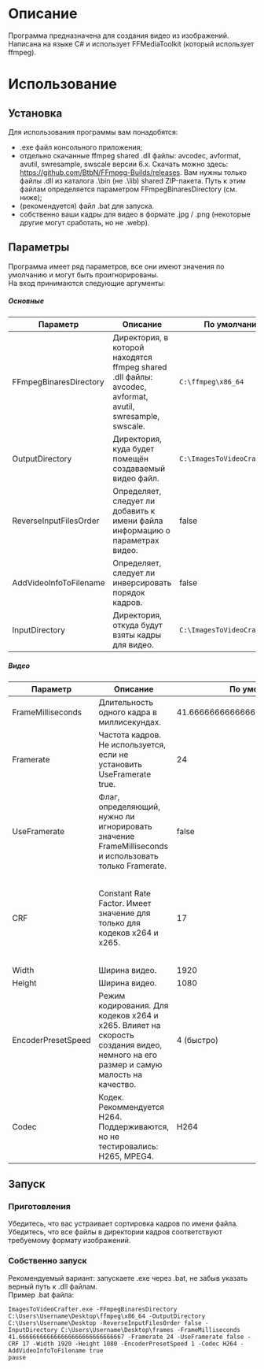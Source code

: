 # Описание
Программа предназначена для создания видео из изображений. Написана на языке C# и использует FFMediaToolkit (который использует ffmpeg). 


# Использование
## Установка
Для использования программы вам понадобятся:
- .exe файл консольного приложения;
- отдельно скачанные ffmpeg shared .dll файлы: avcodec, avformat, avutil, swresample, swscale версии 6.x. Скачать можно здесь: https://github.com/BtbN/FFmpeg-Builds/releases. Вам нужны только файлы .dll из каталога .\bin (не .\lib) shared ZIP-пакета. Путь к этим файлам определяется параметром FFmpegBinaresDirectory (см. ниже);   
- (рекомендуется) файл .bat для запуска.
- собственно ваши кадры для видео в формате .jpg / .png (некоторые другие могут сработать, но не .webp).

## Параметры
Программа имеет ряд параметров, все они имеют значения по умолчанию и могут быть проигнорированы.  
На вход принимаются следующие аргументы:  

##### Основные
|Параметр|Описание|По умолчанию|Допустимые|
|---|---|---|---|
|FFmpegBinaresDirectory|Директория, в которой находятся ffmpeg shared .dll файлы: avcodec, avformat, avutil, swresample, swscale.|`C:\ffmpeg\x86_64`|`[том]:\[имя]\[имя]`|
|OutputDirectory|Директория, куда будет помещён создаваемый видео файл.|`C:\ImagesToVideoCrafter\Out`|`[том]:\[имя]\[имя]`|
|ReverseInputFilesOrder|Определяет, следует ли добавить к имени файла информацию о параметрах видео.|false|true / false|
|AddVideoInfoToFilename|Определяет, следует ли инверсировать порядок кадров.|false|true / false|
|InputDirectory|Директория, откуда будут взяты кадры для видео.|`C:\ImagesToVideoCrafter\In`|`[том]:\[имя]\[имя]`|
##### Видео
|Параметр|Описание|По умолчанию|Допустимые|
|---|---|---|---|
|FrameMilliseconds|Длительность одного кадра в миллисекундах.|41.666666666666666666666666666667|(c# double parse from string)|
|Framerate|Частота кадров. Не используется, если не установить UseFramerate true.|24||
|UseFramerate| Флаг, определяющий, нужно ли игнорировать значение FrameMilliseconds и использовать только Framerate.|false|true / false|
|CRF|Constant Rate Factor. Имеет значение для только для кодеков x264 и x265.|17|0–51 (0 - без потерь качества, большой размер; 51 - худшее качество, малый размер)|
|Width|Ширина видео.|1920||
|Height|Ширина видео.|1080||
|EncoderPresetSpeed|Режим кодирования. Для кодеков x264 и x265. Влияет на скорость создания видео, немного на его размер и самую малость на качество.|4 (быстро)|0-8 (0 - быстро, минимальное сжатие; 8 - медленно, сильное сжатие)|
|Codec|Кодек. Рекоммендуется H264. Поддерживаются, но не тестировались: H265, MPEG4.|H264|H264 / H265 / MPEG4|
 
## Запуск
### Приготовления
Убедитесь, что вас устраивает сортировка кадров по имени файла.  
Убедитесь, что все файлы в директории кадров соответствуют требуемому формату изображений. 
### Собственно запуск
Рекомендуемый вариант: запускаете .exe через .bat, не забыв указать верный путь к .dll файлам.  
Пример .bat файла:

    ImagesToVideoCrafter.exe -FFmpegBinaresDirectory C:\Users\Username\Desktop\ffmpeg\x86_64 -OutputDirectory C:\Users\Username\Desktop -ReverseInputFilesOrder false -InputDirectory C:\Users\Username\Desktop\frames -FrameMilliseconds 41.666666666666666666666666666667 -Framerate 24 -UseFramerate false -CRF 17 -Width 1920 -Height 1080 -EncoderPresetSpeed 1 -Codec H264 -AddVideoInfoToFilename true
    pause
